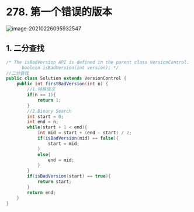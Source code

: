 # 278. 第一个错误的版本

![image-20210226095932547](https://raw.githubusercontent.com/TWDH/Leetcode-From-Zero/pictures/img/image-20210226095932547.png)

## 1. 二分查找

```java
/* The isBadVersion API is defined in the parent class VersionControl.
      boolean isBadVersion(int version); */
//二分查找
public class Solution extends VersionControl {
    public int firstBadVersion(int n) {
        //1.特殊情况
        if(n == 1){
            return 1;
        }
        //2.Binary Search
        int start = 0;
        int end = n;
        while(start + 1 < end){
            int mid = start + (end - start) / 2;
            if(isBadVersion(mid) == false){
                start = mid;
            }
            else{
                end = mid;
            }
        }
        if(isBadVersion(start) == true){
            return start;
        }
        return end;
    }
}
```

